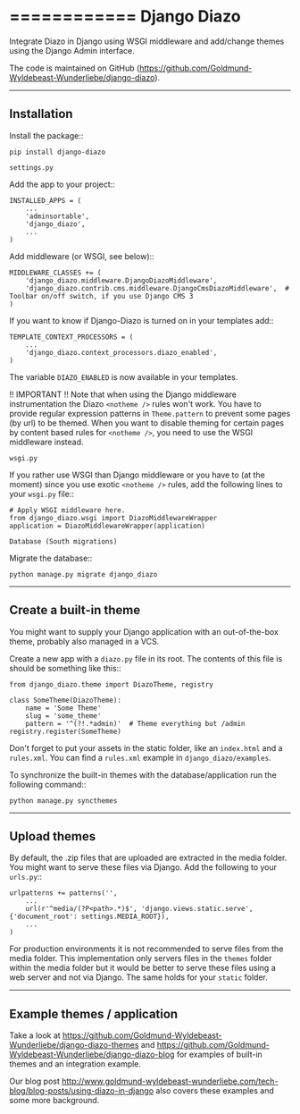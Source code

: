 ============
Django Diazo
============

Integrate Diazo in Django using WSGI middleware and add/change themes
using the Django Admin interface.

The code is maintained on GitHub (https://github.com/Goldmund-Wyldebeast-Wunderliebe/django-diazo).


------------
Installation
------------

Install the package::

    pip install django-diazo

~~~~~~~~~~~~
settings.py
~~~~~~~~~~~~

Add the app to your project::

    INSTALLED_APPS = (
        ...
        'adminsortable',
        'django_diazo',
        ...
    )

Add middleware (or WSGI, see below)::

    MIDDLEWARE_CLASSES += (
        'django_diazo.middleware.DjangoDiazoMiddleware',
        'django_diazo.contrib.cms.middleware.DjangoCmsDiazoMiddleware',  # Toolbar on/off switch, if you use Django CMS 3
    )

If you want to know if Django-Diazo is turned on in your templates add::

    TEMPLATE_CONTEXT_PROCESSORS = (
        ...
        'django_diazo.context_processors.diazo_enabled',
    )

The variable ``DIAZO_ENABLED`` is now available in your templates.

!! IMPORTANT !!
Note that when using the Django middleware instrumentation the Diazo ``<notheme />`` rules won't work.
You have to provide regular expression patterns in ``Theme.pattern`` to prevent some pages (by url) to be themed.
When you want to disable theming for certain pages by content based rules for ``<notheme />``, you need to use the
WSGI middleware instead.

~~~~~~~
wsgi.py
~~~~~~~

If you rather use WSGI than Django middleware or you have to (at the moment) since you use exotic ``<notheme />`` rules,
add the following lines to your ``wsgi.py`` file::

    # Apply WSGI middleware here.
    from django_diazo.wsgi import DiazoMiddlewareWrapper
    application = DiazoMiddlewareWrapper(application)

~~~~~~~~~~~~~~~~~~~~~~~~~~~
Database (South migrations)
~~~~~~~~~~~~~~~~~~~~~~~~~~~

Migrate the database::

    python manage.py migrate django_diazo


-----------------------
Create a built-in theme
-----------------------

You might want to supply your Django application with an out-of-the-box
theme, probably also managed in a VCS.

Create a new app with a ``diazo.py`` file in its root. The contents of
this file is should be something like this::

    from django_diazo.theme import DiazoTheme, registry

    class SomeTheme(DiazoTheme):
        name = 'Some Theme'
        slug = 'some_theme'
        pattern = '^(?!.*admin)'  # Theme everything but /admin
    registry.register(SomeTheme)

Don't forget to put your assets in the static folder, like an ``index.html`` and a ``rules.xml``. You can find a
``rules.xml`` example in ``django_diazo/examples``.

To synchronize the built-in themes with the database/application run the
following command::

    python manage.py syncthemes


-------------
Upload themes
-------------

By default, the .zip files that are uploaded are extracted in the media
folder. You might want to serve these files via Django. Add the
following to your ``urls.py``::

    urlpatterns += patterns('',
        ...
        url(r'^media/(?P<path>.*)$', 'django.views.static.serve', {'document_root': settings.MEDIA_ROOT}),
        ...
    )

For production environments it is not recommended to serve files from
the media folder. This implementation only servers files in the
``themes`` folder within the media folder but it would be better to
serve these files using a web server and not via Django.
The same holds for your ``static`` folder.


----------------------------
Example themes / application
----------------------------

Take a look at https://github.com/Goldmund-Wyldebeast-Wunderliebe/django-diazo-themes and
https://github.com/Goldmund-Wyldebeast-Wunderliebe/django-diazo-blog for examples of built-in themes and an integration
example.

Our blog post http://www.goldmund-wyldebeast-wunderliebe.com/tech-blog/blog-posts/using-diazo-in-django also covers
these examples and some more background.
